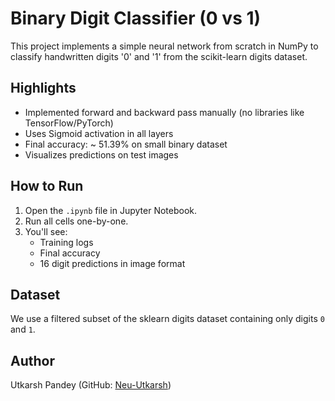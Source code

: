# Binary Digit Classifier (0 vs 1)

This project implements a simple neural network from scratch in NumPy to classify handwritten digits '0' and '1' from the scikit-learn digits dataset.

## Highlights
- Implemented forward and backward pass manually (no libraries like TensorFlow/PyTorch)
- Uses Sigmoid activation in all layers
- Final accuracy: ~ 51.39% on small binary dataset
- Visualizes predictions on test images

## How to Run
1. Open the `.ipynb` file in Jupyter Notebook.
2. Run all cells one-by-one.
3. You'll see:
   - Training logs
   - Final accuracy
   - 16 digit predictions in image format

## Dataset
We use a filtered subset of the sklearn digits dataset containing only digits `0` and `1`.

## Author
Utkarsh Pandey (GitHub: [Neu-Utkarsh](https://github.com/Neu-Utkarsh))
